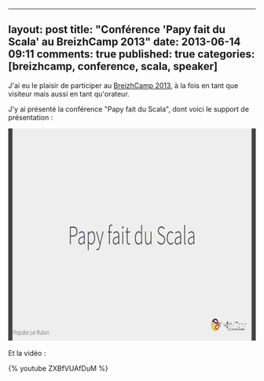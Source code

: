 
---
layout: post
title: "Conférence 'Papy fait du Scala' au BreizhCamp 2013"
date: 2013-06-14 09:11
comments: true
published: true
categories: [breizhcamp, conference, scala, speaker]
---

J'ai eu le plaisir de participer au [BreizhCamp 2013](http://2013.breizhcamp.org/), à la fois en tant que visiteur mais aussi en tant qu'orateur.

J'y ai présenté la conférence "Papy fait du Scala", dont voici le support de présentation :

[<img src="/images/prez-papy-fait-scala/cover.png" width="768" height="432" alt='Support de présentation de la conférence'>](http://blog.dlecan.com/breizhcamp2013/papy-fait-du-scala/)

Et la vidéo :

{% youtube ZXBfVUAfDuM %}
